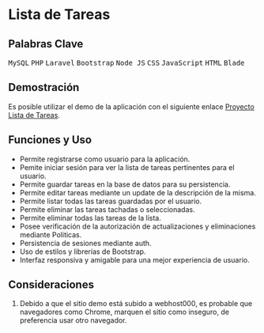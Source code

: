 # Lista de Tareas
## Palabras Clave
 <kbd>MySQL</kbd> <kbd>PHP</kbd> <kbd>Laravel</kbd> <kbd>Bootstrap</kbd> <kbd>Node JS</kbd> <kbd>CSS</kbd> <kbd>JavaScript</kbd> <kbd>HTML</kbd> <kbd>Blade</kbd>
 
 ## Demostración
Es posible utilizar el demo de la aplicación con el siguiente enlace [Proyecto Lista de Tareas](https://lista-tareas-miriam.000webhostapp.com/login).

 ## Funciones y Uso
- Permite registrarse como usuario para la aplicación.
- Pemite iniciar sesión para ver la lista de tareas pertinentes para el usuario.
- Permite guardar tareas en la base de datos para su persistencia.
- Permite editar tareas mediante un update de la descripción de la misma.
- Permite listar todas las tareas guardadas por el usuario.
- Permite eliminar las tareas tachadas o seleccionadas.
- Permite eliminar todas las tareas de la lista.
- Posee verificación de la autorización de actualizaciones y eliminaciones mediante Politicas.
- Persistencia de sesiones mediante auth.
- Uso de estilos y librerías de Bootstrap.
- Interfaz responsiva y amigable para una mejor experiencia de usuario.

 ## Consideraciones
1. Debido a que el sitio demo está subido a webhost000, es probable que navegadores como Chrome, marquen el sitio como inseguro, de preferencia usar otro navegador.
